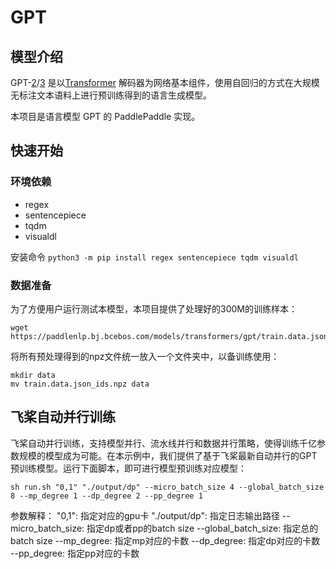 # GPT

## 模型介绍
GPT-[2](https://cdn.openai.com/better-language-models/language_models_are_unsupervised_multitask_learners.pdf)/[3](https://arxiv.org/pdf/2005.14165.pdf) 是以[Transformer](https://arxiv.org/abs/1706.03762) 解码器为网络基本组件，使用自回归的方式在大规模无标注文本语料上进行预训练得到的语言生成模型。

本项目是语言模型 GPT 的 PaddlePaddle 实现。

## 快速开始

### 环境依赖
- regex
- sentencepiece
- tqdm
- visualdl

安装命令 `python3 -m pip install regex sentencepiece tqdm visualdl`

### 数据准备
为了方便用户运行测试本模型，本项目提供了处理好的300M的训练样本：

```shell
wget https://paddlenlp.bj.bcebos.com/models/transformers/gpt/train.data.json_ids.npz
```

将所有预处理得到的npz文件统一放入一个文件夹中，以备训练使用：

```
mkdir data
mv train.data.json_ids.npz data
```

## 飞桨自动并行训练
飞桨自动并行训练，支持模型并行、流水线并行和数据并行策略，使得训练千亿参数规模的模型成为可能。在本示例中，我们提供了基于飞桨最新自动并行的GPT预训练模型。运行下面脚本，即可进行模型预训练对应模型：
```shell
sh run.sh "0,1" "./output/dp" --micro_batch_size 4 --global_batch_size 8 --mp_degree 1 --dp_degree 2 --pp_degree 1
```
参数解释：
"0,1": 指定对应的gpu卡
"./output/dp": 指定日志输出路径
--micro_batch_size: 指定dp或者pp的batch size
--global_batch_size: 指定总的batch size
--mp_degree: 指定mp对应的卡数
--dp_degree: 指定dp对应的卡数
--pp_degree: 指定pp对应的卡数

